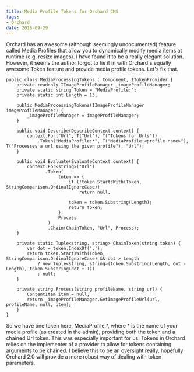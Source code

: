 ```yaml
---
title: Media Profile Tokens for Orchard CMS
tags:
- Orchard
date: 2016-09-29
---
```

Orchard has an awesome (although seemingly undocumented) feature called Media Profiles that allow you to dynamically modify media items at runtime (e.g. resize images). I have found it to be a really elegant solution. However, it seems the author forgot to tie it in with Orchard's equally awesome Token feature and provide media profile tokens. Let's fix that.


    public class MediaProcessingTokens : Component, ITokenProvider {
    	private readonly IImageProfileManager _imageProfileManager;
    	private static string Token = "MediaProfile:";
    	private static int Length = 13;
    
    	public MediaProcessingTokens(IImageProfileManager imageProfileManager) {
    		_imageProfileManager = imageProfileManager;
    	}
    
    	public void Describe(DescribeContext context) {
    		context.For("Url", T("Url"), T("Tokens for Urls"))
    			.Token("MediaProfile:*", T("MediaProfile:<profile name>"), T("Processes a url using the given profile"), "Url");
    	}
    
    	public void Evaluate(EvaluateContext context) {
    		context.For<string>("Url")
    			   .Token(
    					token => {
    						if (!token.StartsWith(Token, StringComparison.OrdinalIgnoreCase))
    							return null;
    
    						token = token.Substring(Length);
    						return token;
    					},
    					Process
    				)
    				.Chain(ChainToken, "Url", Process);
    	}
    
    	private static Tuple<string, string> ChainToken(string token) {
    		var dot = token.IndexOf('.');
    		return token.StartsWith(Token, StringComparison.OrdinalIgnoreCase) && dot > Length
    			? new Tuple<string, string>(token.Substring(Length, dot - Length), token.Substring(dot + 1))
    			: null;
    	}
    
    	private string Process(string profileName, string url) {
    		ContentItem item = null;
    		return _imageProfileManager.GetImageProfileUrl(url, profileName, null, item);
    	}
    }

So we have one token here, MediaProfile:*, where * is the name of your media profile (as created in the admin), providing both the token and a chained Url token. This was especially important for us. Tokens in Orchard relies on the implementer of a provider to allow for tokens containing arguments to be chained. I believe this to be an oversight really, hopefully Orchard 2.0 will provide a more robust way of dealing with token parameters.